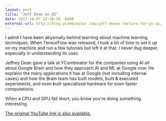 ```yaml
---
layout: post
title: "Jeff Dean on AI"
date: 2017-10-07 22:38:29 -0400
external-url: http://blog.ycombinator.com/jeff-deans-lecture-for-yc-ai/
---
```


I admit I have been abysmally behind learning about machine learning
techniques. When TensorFlow was released, I took a bit of time to set it up
on my machine and run a few tutorials but left it at that. I never dug
deeper, especially in understanding its uses.

Jeffrey Dean gave a talk at YCombinator for the companies using AI all
about Google Brain and how they approach AI and ML at Google now. He
explains the many applications it has at Google (not including internal cases)
and how the Brain team has built models, built & executed experiments, and
even built specialized hardware for even faster computations.

When a CPU and GPU fall short, you know you're doing something interesting.

[The original YouTube link is also available.](https://www.youtube.com/watch?v=HcStlHGpjN8)
